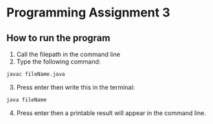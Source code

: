 # Programming Assignment 3
## How to run the program
1. Call the filepath in the command line
2. Type the following command:
```bash
javac fileName.java
```
3. Press enter then write this in the terminal:
```bash
java fileName 
```
4. Press enter then a printable result will appear in the command line.
